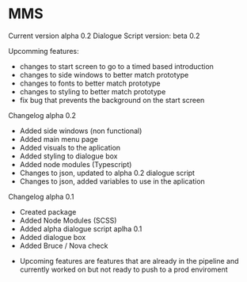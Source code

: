 # MMS
Current version alpha 0.2
Dialogue Script version: beta 0.2

Upcomming features:
- changes to start screen to go to a timed based introduction
- changes to side windows to better match prototype
- changes to fonts to better match prototype
- changes to styling to better match prototype
- fix bug that prevents the background on the start screen

Changelog alpha 0.2
- Added side windows (non functional)
- Added main menu page
- Added visuals to the aplication
- Added styling to dialogue box
- Added node modules (Typescript) 
- Changes to json, updated to alpha 0.2 dialogue script
- Changes to json, added variables to use in the aplication

Changelog alpha 0.1
- Created package 
- Added Node Modules (SCSS)
- Added alpha dialogue script aplha 0.1
- Added dialogue box
- Added Bruce / Nova check


* Upcoming features are features that are already in the pipeline and currently worked on but not ready to push to a prod enviroment
